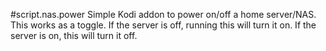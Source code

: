 #script.nas.power
Simple Kodi addon to power on/off a home server/NAS. This works as a toggle. If the server is off, running this will turn it on. If the server is on, this will turn it off.
